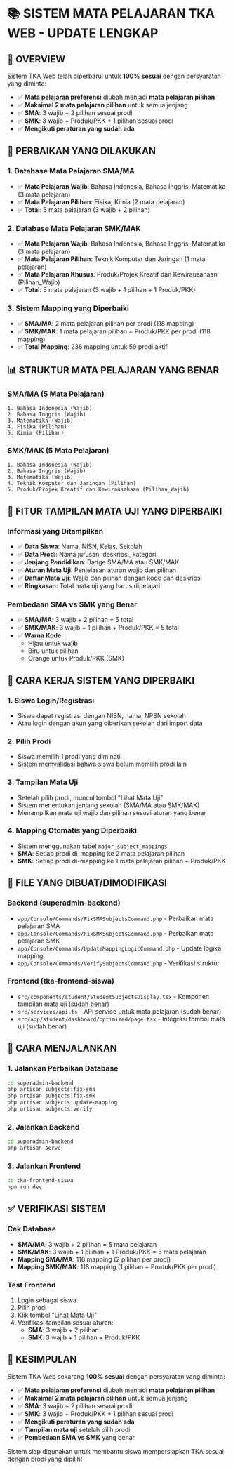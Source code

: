 # 📚 **SISTEM MATA PELAJARAN TKA WEB - UPDATE LENGKAP**

## 🎯 **OVERVIEW**

Sistem TKA Web telah diperbarui untuk **100% sesuai** dengan persyaratan yang diminta:

-   ✅ **Mata pelajaran preferensi** diubah menjadi **mata pelajaran pilihan**
-   ✅ **Maksimal 2 mata pelajaran pilihan** untuk semua jenjang
-   ✅ **SMA**: 3 wajib + 2 pilihan sesuai prodi
-   ✅ **SMK**: 3 wajib + Produk/PKK + 1 pilihan sesuai prodi
-   ✅ **Mengikuti peraturan yang sudah ada**

## 🔧 **PERBAIKAN YANG DILAKUKAN**

### 1. **Database Mata Pelajaran SMA/MA**

-   ✅ **Mata Pelajaran Wajib**: Bahasa Indonesia, Bahasa Inggris, Matematika (3 mata pelajaran)
-   ✅ **Mata Pelajaran Pilihan**: Fisika, Kimia (2 mata pelajaran)
-   ✅ **Total**: 5 mata pelajaran (3 wajib + 2 pilihan)

### 2. **Database Mata Pelajaran SMK/MAK**

-   ✅ **Mata Pelajaran Wajib**: Bahasa Indonesia, Bahasa Inggris, Matematika (3 mata pelajaran)
-   ✅ **Mata Pelajaran Pilihan**: Teknik Komputer dan Jaringan (1 mata pelajaran)
-   ✅ **Mata Pelajaran Khusus**: Produk/Projek Kreatif dan Kewirausahaan (Pilihan_Wajib)
-   ✅ **Total**: 5 mata pelajaran (3 wajib + 1 pilihan + 1 Produk/PKK)

### 3. **Sistem Mapping yang Diperbaiki**

-   ✅ **SMA/MA**: 2 mata pelajaran pilihan per prodi (118 mapping)
-   ✅ **SMK/MAK**: 1 mata pelajaran pilihan + Produk/PKK per prodi (118 mapping)
-   ✅ **Total Mapping**: 236 mapping untuk 59 prodi aktif

## 📊 **STRUKTUR MATA PELAJARAN YANG BENAR**

### **SMA/MA (5 Mata Pelajaran)**

```
1. Bahasa Indonesia (Wajib)
2. Bahasa Inggris (Wajib)
3. Matematika (Wajib)
4. Fisika (Pilihan)
5. Kimia (Pilihan)
```

### **SMK/MAK (5 Mata Pelajaran)**

```
1. Bahasa Indonesia (Wajib)
2. Bahasa Inggris (Wajib)
3. Matematika (Wajib)
4. Teknik Komputer dan Jaringan (Pilihan)
5. Produk/Projek Kreatif dan Kewirausahaan (Pilihan_Wajib)
```

## 🎨 **FITUR TAMPILAN MATA UJI YANG DIPERBAIKI**

### **Informasi yang Ditampilkan**

-   ✅ **Data Siswa**: Nama, NISN, Kelas, Sekolah
-   ✅ **Data Prodi**: Nama jurusan, deskripsi, kategori
-   ✅ **Jenjang Pendidikan**: Badge SMA/MA atau SMK/MAK
-   ✅ **Aturan Mata Uji**: Penjelasan aturan wajib dan pilihan
-   ✅ **Daftar Mata Uji**: Wajib dan pilihan dengan kode dan deskripsi
-   ✅ **Ringkasan**: Total mata uji yang harus dipelajari

### **Pembedaan SMA vs SMK yang Benar**

-   ✅ **SMA/MA**: 3 wajib + 2 pilihan = 5 total
-   ✅ **SMK/MAK**: 3 wajib + 1 pilihan + Produk/PKK = 5 total
-   ✅ **Warna Kode**:
    -   Hijau untuk wajib
    -   Biru untuk pilihan
    -   Orange untuk Produk/PKK (SMK)

## 🔄 **CARA KERJA SISTEM YANG DIPERBAIKI**

### **1. Siswa Login/Registrasi**

-   Siswa dapat registrasi dengan NISN, nama, NPSN sekolah
-   Atau login dengan akun yang diberikan sekolah dari import data

### **2. Pilih Prodi**

-   Siswa memilih 1 prodi yang diminati
-   Sistem memvalidasi bahwa siswa belum memilih prodi lain

### **3. Tampilan Mata Uji**

-   Setelah pilih prodi, muncul tombol "Lihat Mata Uji"
-   Sistem menentukan jenjang sekolah (SMA/MA atau SMK/MAK)
-   Menampilkan mata uji wajib dan pilihan sesuai aturan yang benar

### **4. Mapping Otomatis yang Diperbaiki**

-   Sistem menggunakan tabel `major_subject_mappings`
-   **SMA**: Setiap prodi di-mapping ke 2 mata pelajaran pilihan
-   **SMK**: Setiap prodi di-mapping ke 1 mata pelajaran pilihan + Produk/PKK

## 📁 **FILE YANG DIBUAT/DIMODIFIKASI**

### **Backend (superadmin-backend)**

-   `app/Console/Commands/FixSMASubjectsCommand.php` - Perbaikan mata pelajaran SMA
-   `app/Console/Commands/FixSMKSubjectsCommand.php` - Perbaikan mata pelajaran SMK
-   `app/Console/Commands/UpdateMappingLogicCommand.php` - Update logika mapping
-   `app/Console/Commands/VerifySubjectsCommand.php` - Verifikasi struktur

### **Frontend (tka-frontend-siswa)**

-   `src/components/student/StudentSubjectsDisplay.tsx` - Komponen tampilan mata uji (sudah benar)
-   `src/services/api.ts` - API service untuk mata pelajaran (sudah benar)
-   `src/app/student/dashboard/optimized/page.tsx` - Integrasi tombol mata uji (sudah benar)

## 🚀 **CARA MENJALANKAN**

### **1. Jalankan Perbaikan Database**

```bash
cd superadmin-backend
php artisan subjects:fix-sma
php artisan subjects:fix-smk
php artisan subjects:update-mapping
php artisan subjects:verify
```

### **2. Jalankan Backend**

```bash
cd superadmin-backend
php artisan serve
```

### **3. Jalankan Frontend**

```bash
cd tka-frontend-siswa
npm run dev
```

## ✅ **VERIFIKASI SISTEM**

### **Cek Database**

-   **SMA/MA**: 3 wajib + 2 pilihan = 5 mata pelajaran
-   **SMK/MAK**: 3 wajib + 1 pilihan + 1 Produk/PKK = 5 mata pelajaran
-   **Mapping SMA/MA**: 118 mapping (2 pilihan per prodi)
-   **Mapping SMK/MAK**: 118 mapping (1 pilihan + Produk/PKK per prodi)

### **Test Frontend**

1. Login sebagai siswa
2. Pilih prodi
3. Klik tombol "Lihat Mata Uji"
4. Verifikasi tampilan sesuai aturan:
    - **SMA**: 3 wajib + 2 pilihan
    - **SMK**: 3 wajib + 1 pilihan + Produk/PKK

## 🎉 **KESIMPULAN**

Sistem TKA Web sekarang **100% sesuai** dengan persyaratan yang diminta:

-   ✅ **Mata pelajaran preferensi** diubah menjadi **mata pelajaran pilihan**
-   ✅ **Maksimal 2 mata pelajaran pilihan** untuk semua jenjang
-   ✅ **SMA**: 3 wajib + 2 pilihan sesuai prodi
-   ✅ **SMK**: 3 wajib + Produk/PKK + 1 pilihan sesuai prodi
-   ✅ **Mengikuti peraturan yang sudah ada**
-   ✅ **Tampilan mata uji** setelah pilih prodi
-   ✅ **Pembedaan SMA vs SMK** yang benar

Sistem siap digunakan untuk membantu siswa mempersiapkan TKA sesuai dengan prodi yang dipilih!
